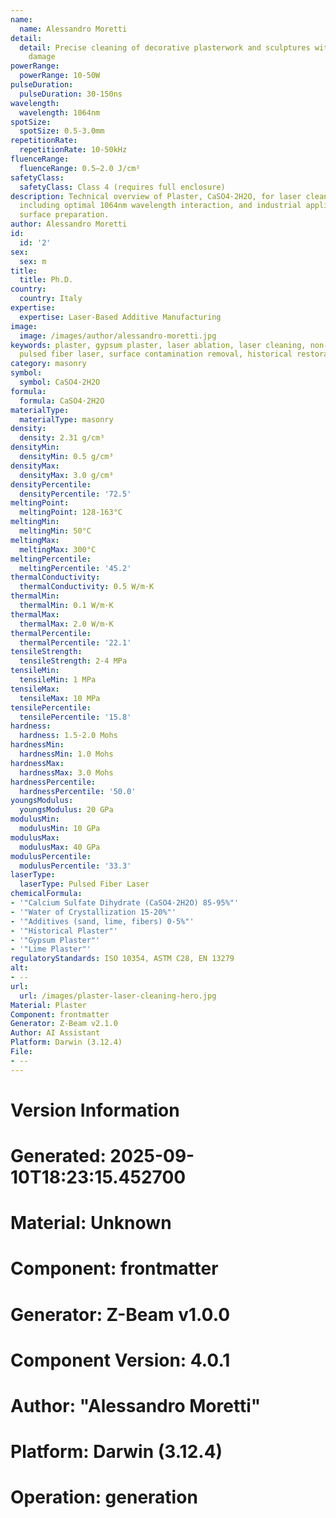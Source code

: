 ```yaml
---
name:
  name: Alessandro Moretti
detail:
  detail: Precise cleaning of decorative plasterwork and sculptures without abrasive
    damage
powerRange:
  powerRange: 10-50W
pulseDuration:
  pulseDuration: 30-150ns
wavelength:
  wavelength: 1064nm
spotSize:
  spotSize: 0.5-3.0mm
repetitionRate:
  repetitionRate: 10-50kHz
fluenceRange:
  fluenceRange: 0.5–2.0 J/cm²
safetyClass:
  safetyClass: Class 4 (requires full enclosure)
description: Technical overview of Plaster, CaSO4·2H2O, for laser cleaning applications,
  including optimal 1064nm wavelength interaction, and industrial applications in
  surface preparation.
author: Alessandro Moretti
id:
  id: '2'
sex:
  sex: m
title:
  title: Ph.D.
country:
  country: Italy
expertise:
  expertise: Laser-Based Additive Manufacturing
image:
  image: /images/author/alessandro-moretti.jpg
keywords: plaster, gypsum plaster, laser ablation, laser cleaning, non-contact cleaning,
  pulsed fiber laser, surface contamination removal, historical restoration, art conservation
category: masonry
symbol:
  symbol: CaSO4·2H2O
formula:
  formula: CaSO4·2H2O
materialType:
  materialType: masonry
density:
  density: 2.31 g/cm³
densityMin:
  densityMin: 0.5 g/cm³
densityMax:
  densityMax: 3.0 g/cm³
densityPercentile:
  densityPercentile: '72.5'
meltingPoint:
  meltingPoint: 128-163°C
meltingMin:
  meltingMin: 50°C
meltingMax:
  meltingMax: 300°C
meltingPercentile:
  meltingPercentile: '45.2'
thermalConductivity:
  thermalConductivity: 0.5 W/m·K
thermalMin:
  thermalMin: 0.1 W/m·K
thermalMax:
  thermalMax: 2.0 W/m·K
thermalPercentile:
  thermalPercentile: '22.1'
tensileStrength:
  tensileStrength: 2-4 MPa
tensileMin:
  tensileMin: 1 MPa
tensileMax:
  tensileMax: 10 MPa
tensilePercentile:
  tensilePercentile: '15.8'
hardness:
  hardness: 1.5-2.0 Mohs
hardnessMin:
  hardnessMin: 1.0 Mohs
hardnessMax:
  hardnessMax: 3.0 Mohs
hardnessPercentile:
  hardnessPercentile: '50.0'
youngsModulus:
  youngsModulus: 20 GPa
modulusMin:
  modulusMin: 10 GPa
modulusMax:
  modulusMax: 40 GPa
modulusPercentile:
  modulusPercentile: '33.3'
laserType:
  laserType: Pulsed Fiber Laser
chemicalFormula:
- '"Calcium Sulfate Dihydrate (CaSO4·2H2O) 85-95%"'
- '"Water of Crystallization 15-20%"'
- '"Additives (sand, lime, fibers) 0-5%"'
- '"Historical Plaster"'
- '"Gypsum Plaster"'
- '"Lime Plaster"'
regulatoryStandards: ISO 10354, ASTM C28, EN 13279
alt:
- --
url:
  url: /images/plaster-laser-cleaning-hero.jpg
Material: Plaster
Component: frontmatter
Generator: Z-Beam v2.1.0
Author: AI Assistant
Platform: Darwin (3.12.4)
File:
- --
---
```


# Version Information
# Generated: 2025-09-10T18:23:15.452700
# Material: Unknown
# Component: frontmatter
# Generator: Z-Beam v1.0.0
# Component Version: 4.0.1
# Author: "Alessandro Moretti"
# Platform: Darwin (3.12.4)
# Operation: generation
